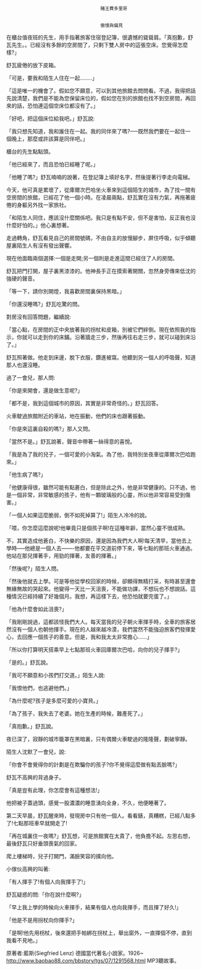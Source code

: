
    	
									   
									   賭王費多里哥
									   
									   
									   傲慢與偏見
									   
									








在櫃台值夜班的先生，用手指著旅客住宿登記簿，很遺憾的聳聳肩。「真抱歉，舒瓦先生。。已經沒有多餘的空房間了，只剩下雙人房中的這張空床。您覺得怎麼樣?」



舒瓦疲倦的放下皮箱。



「可是，要我和陌生人住在一起……..」



「這是唯一的機會了。假如您不願意，可以到其他旅館去問問看。不過，我得把話先說清楚，我們是不能為您保留床位的，假如您在別的旅館也找不到空房間，再回來的話，恐怕連這個空床位都沒有了。」



「好吧，把這個床位給我吧。」舒瓦說:



「我只想先知道，我和誰住在一起。我的同伴來了嗎?—–既然我們要在一起住一個晚上，那麼或許該算是同伴吧。」



櫃台的先生點點頭。



「他已經來了，而且恐怕已經睡了呢。」



「他睡了嗎?」舒瓦喃喃的說著，在登記簿上填好名字，然後提著行李走向電梯。



今天，他可真是累壞了，從庫爾次巴哈坐火車來到這個陌生的城市，為了找一間有空房間的旅館，已經花了他一個小時。在凌晨兩點，舒瓦實在沒有力氣，再拖著疲倦的身軀另外找一家旅社。



「和陌生人同住，應該沒什麼關係吧。我只是有點不安，但不是害怕，反正我也沒什麼好怕的。」他心裏想著。



走過轉角，舒瓦看見自己的房間號碼，不由自主的放慢腳步，屏住呼吸，似乎傾聽屋裏陌生人有沒有發出聲響。



現在他面臨兩個選擇:一個是走開;另一個則是走進這間已經住了人的房間。



舒瓦把門打開，屋子裏黑漆漆的。他神長手正在摸索著開關，忽然身旁傳來低沈的強硬的聲音。



「等一下，請你別開燈，我喜歡房間裏保持黑暗。」



「你還沒睡嗎?」舒瓦吃驚的問。



對房沒有回答問題，繼續說:



「當心點，在房間的正中央放著我的拐杖和皮箱，別被它們絆倒。現在依照我的指示，你就可以走到你的床鋪。沿著牆走三步，然後再往右走三步，就可以碰到床沿了。」



舒瓦照著做。他走到床邊，脫下衣服，鑽進被窩。他聽到另一個人的呼吸聲，知道那人也還沒睡。



過了一會兒，那人問:



「你是來開會，還是做生意呢?」



「都不是，我到這個城市的原因，其實是非常奇怪的。」舒瓦回答。



火車駛過旅館附近的車站，地在振動，他們的床也跟著振動。



「你是來這裏自殺的嗎?」那人又問。



「當然不是。」舒瓦說著，聲音中帶著一絲得意的喜悅。



「我是為了我的兒子，一個可愛的小淘氣。為了他，我特別坐夜車從庫爾次巴哈跑來。」



「他生病了嗎?」



「他健康得很，雖然可能有點蒼白，但是除此之外，他是非常健康的。只不過，他是一個非常，非常敏感的孩子，他有一顆玻璃般的心靈，所以他非常容易受到傷害。」



「一個人如果這麼脆弱，倒不如死掉算了!」陌生人冷冷的說。



「喂，你怎麼這麼說呢!他畢竟只是個孩子啊!在這種年齡，當然心靈不很成熟。



不，其實造成他蒼白，不快樂的原因，還是因為我們大人啊!每天清早，當他去上學時—–他總是一個人去——-他都要在平交道前停下來，等七點的那班火車通過。他站在那兒揮著手，用勁的揮著，友善的揮著。」



「然後呢?」陌生人問。



「然後他就去上學。可是等他從學校回家的時候，卻顯得無精打采，有時甚至還會無緣無故的哭起來。他變得一天比一天沮喪，不能做功課，不想玩也不想說話。這種情況已經持續了好幾個月。我想，再這樣下去，他恐怕就要完蛋了。」



「他為什麼會如此沮喪?」



「我剛剛說過，這都該怪我們大人。每天當我的兒子朝火車揮手時，全車的旅客居然沒有一個人也朝他揮手。現在的人越來越冷漠，我們當然不能強迫旅客們發揮愛心，去回應一個孩子的善意。但是，我和我太太非常擔心……」



「所以你打算明天搭乘早上七點那班火車回庫爾次巴哈，向你的兒子揮手?」



「是的。」舒瓦說。



「我可不願意和小孩們打交道。」陌生人說:



「我恨他們，也逃避他們。」



「為什麼呢?孩子是多麼可愛的小寶貝。」



「為了孩子，我失去了老婆。她在生產的時候，難產死了。」



「真抱歉。」舒瓦說。



夜已深了，寂靜的城市籠罩在黑暗裏，只有偶爾火車駛過的隆隆聲，劃破寧靜。



陌生人沈默了一會兒，說:



「你會不會覺得你的計劃是在欺騙你的孩子?你不覺得這麼做有點丟臉嗎?」



舒瓦不高興的背過身子。



「真是豈有此理，你怎麼會有這種想法!」



他把被子蓋過頭，感覺一股濃濃的睡意湧向全身，不久，他便睡著了。



第二天早晨，舒瓦醒來時，發現房中只有他一個人。看看錶，真糟糕，已經八點多了!七點那班車早就開走了!



「再在城裏住一夜嗎?」舒瓦想，可是旅館實在太貴了，他負擔不起。左思右想，最後舒瓦只好垂頭喪氣的回家。



爬上樓梯時，兒子打開門，滿臉笑容的撲向他。



小傢伙高興的叫著:



「有人揮手了!有個人向我揮手了!」



舒瓦疑惑的問:「你在說什麼啊?」



「早上我上學的時候向火車揮手，結果有個人也向我揮手，而且揮了好久!」



「他是不是用拐杖向你揮手?」



「是啊!他先用枴杖，後來還把手帕綁在拐杖上，舉出窗外，一直揮個不停，直到我看不見吔。」



原著者:藍斯(Siegfried Lenz) 德國當代著名小說家。1926~ http://www.baobao88.com/bbstory/tgs/07/1291568.html  MP3聽故事。









    